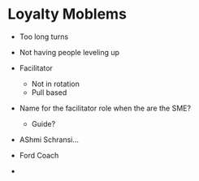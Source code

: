 # Loyalty Moblems

- Too long turns
- Not having people leveling up
- Facilitator
  - Not in rotation
  - Pull based
- Name for the facilitator role when the are the SME?
  - Guide?

- AShmi Schransi...
- Ford Coach

- 